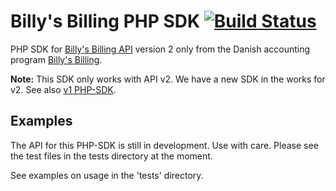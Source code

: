 # Billy's Billing PHP SDK [![Build Status](https://travis-ci.org/lsolesen/billysbilling.svg?branch=master)](https://travis-ci.org/lsolesen/billysbilling)

PHP SDK for [Billy's Billing API](https://billysbilling.com/api) version 2 only from the Danish accounting program [Billy's Billing](http://www.billysbilling.dk/).

**Note:** This SDK only works with API v2. We have a new SDK in the works for v2. See also [v1 PHP-SDK](https://github.com/billysbilling/billysbilling-php).

## Examples

The API for this PHP-SDK is still in development. Use with care. Please see the test files in the tests directory at the moment.

See examples on usage in the 'tests' directory.

